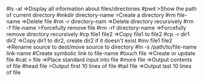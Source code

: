 #ls -al =>Display all information about files/directories
#pwd >Show the path of current directory
#mkdir directory-name >Create a directory
#rm file-name =>Delete file
#rm -r directory-nam =>Delete directory recursively
#rm -f file-name >Forcefully remove file
#rm -rf directory-name =>Forcefully remove directory recursively
#cp file1 file2 =>Copy file1 to file2
#cp -r dir1 dir2 =>Copy dir1 to dir2, create dir2 if it doesn't exist
#mv file1 file2 =>Rename source to dest/move source to directory
#ln -s /path/to/file-name link-name #Create symbolic link to file-name
#touch file =>Create or update file
#cat > file =>Place standard input into file
#more file =>Output contents of file
#head file >Output first 10 lines of file
#tail file =>Output last 10 lines of file

